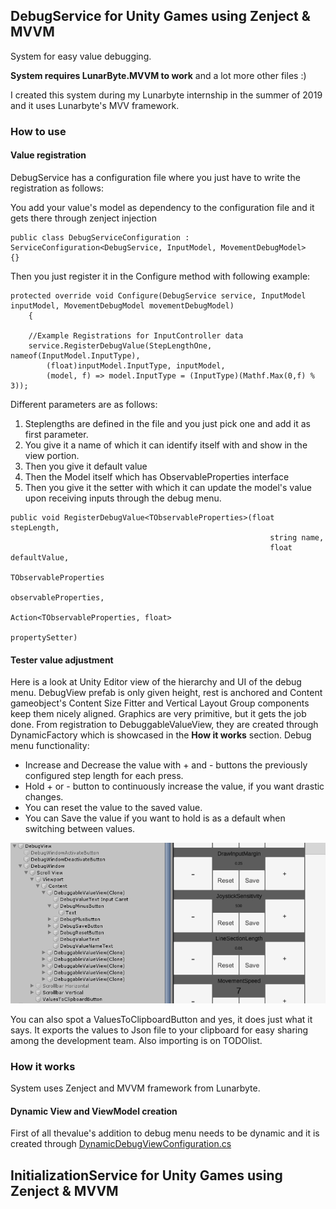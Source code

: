## DebugService for Unity Games using Zenject & MVVM
System for easy value debugging.

**System requires LunarByte.MVVM to work** and a lot more other files :)

I created this system during my Lunarbyte internship in the summer of 2019 and it uses Lunarbyte's MVV framework.

### How to use

#### Value registration
DebugService has a configuration file where you just have to write the registration as follows:

You add your value's model as dependency to the configuration file and it gets there through zenject injection
```
public class DebugServiceConfiguration : ServiceConfiguration<DebugService, InputModel, MovementDebugModel>
{}
```
Then you just register it in the Configure method with following example:
```
protected override void Configure(DebugService service, InputModel inputModel, MovementDebugModel movementDebugModel)
	{
	
	//Example Registrations for InputController data
	service.RegisterDebugValue(StepLengthOne, nameof(InputModel.InputType),
	    (float)inputModel.InputType, inputModel,
	    (model, f) => model.InputType = (InputType)(Mathf.Max(0,f) % 3));
```
Different parameters are as follows:
1. Steplengths are defined in the file and you just pick one and add it as first parameter.
2. You give it a name of which it can identify itself with and show in the view portion.
3. Then you give it default value
4. Then the Model itself which has ObservableProperties interface
5. Then you give it the setter with which it can update the model's value upon receiving inputs through the debug menu.
```
public void RegisterDebugValue<TObservableProperties>(float  stepLength,
	                                                      string name,
	                                                      float  defaultValue,
	                                                      TObservableProperties
		                                                      observableProperties,
	                                                      Action<TObservableProperties, float>
		                                                      propertySetter)
```
#### Tester value adjustment
Here is a look at Unity Editor view of the hierarchy and UI of the debug menu. DebugView prefab is only given height, rest is anchored and Content gameobject's Content Size Fitter and Vertical Layout Group components keep them nicely aligned. Graphics are very primitive, but it gets the job done.
From registration to DebuggableValueView, they are created through DynamicFactory which is showcased in the **How it works** section.
Debug menu functionality:
- Increase and Decrease the value with + and - buttons the previously configured step length for each press.
- Hold + or - button to continuously increase the value, if you want drastic changes.
- You can reset the value to the saved value.
- You can Save the value if you want to hold is as a default when switching between values.

![DebugServiceHierarchy](https://github.com/Zimbe/Show_Case/blob/master/GithubImages/ShowCasePictures/DebugService.PNG)

You can also spot a ValuesToClipboardButton and yes, it does just what it says. It exports the values to Json file to your clipboard for easy sharing among the development team. Also importing is on TODOlist.
### How it works
System uses Zenject and MVVM framework from Lunarbyte.
#### Dynamic View and ViewModel creation
First of all thevalue's addition to debug menu needs to be dynamic and it is created through [DynamicDebugViewConfiguration.cs](https://github.com/Zimbe/Show_Case/blob/master/DynamicDebugViewConfiguration.cs)

## InitializationService for Unity Games using Zenject & MVVM
